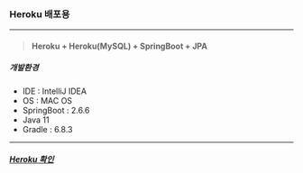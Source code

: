 ### Heroku 배포용
<hr/>

> #### Heroku + Heroku(MySQL) + SpringBoot + JPA
##### 개발환경
* IDE : IntelliJ IDEA  
* OS : MAC OS  
* SpringBoot : 2.6.6
* Java 11  
* Gradle : 6.8.3

<hr/>

##### [Heroku 확인](https://test-jpa-api.herokuapp.com/)